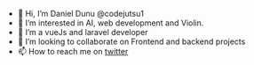 - 👋 Hi, I’m Daniel Dunu @codejutsu1
- 👀 I’m interested in AI, web development and Violin.
- 🌱 I’m a vueJs and laravel developer 
- 💞️ I’m looking to collaborate on Frontend and backend projects
- 📫 How to reach me on <a href="https://twitter.com/danieldunu">twitter</a> 

<!---
codejutsu1/codejutsu1 is a ✨ special ✨ repository because its `README.md` (this file) appears on your GitHub profile.
You can click the Preview link to take a look at your changes.
--->
